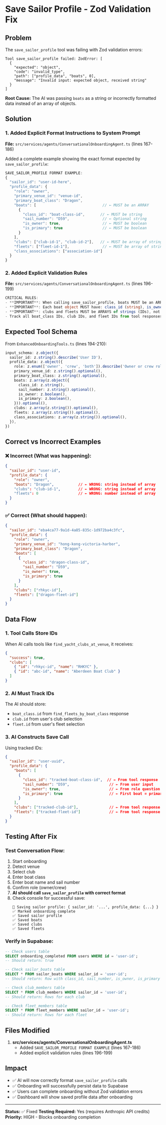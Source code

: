 # Save Sailor Profile - Zod Validation Fix

## Problem

The `save_sailor_profile` tool was failing with Zod validation errors:

```
Tool save_sailor_profile failed: ZodError: [
  {
    "expected": "object",
    "code": "invalid_type",
    "path": ["profile_data", "boats", 0],
    "message": "Invalid input: expected object, received string"
  }
]
```

**Root Cause:** The AI was passing `boats` as a string or incorrectly formatted data instead of an array of objects.

## Solution

### 1. Added Explicit Format Instructions to System Prompt

**File:** `src/services/agents/ConversationalOnboardingAgent.ts` (lines 167-186)

Added a complete example showing the exact format expected by `save_sailor_profile`:

```typescript
SAVE_SAILOR_PROFILE FORMAT EXAMPLE:
{
  "sailor_id": "user-id-here",
  "profile_data": {
    "role": "owner",
    "primary_venue_id": "venue-id",
    "primary_boat_class": "Dragon",
    "boats": [                              // ← MUST be an ARRAY
      {
        "class_id": "boat-class-id",       // ← MUST be string
        "sail_number": "D59",               // ← Optional string
        "is_owner": true,                   // ← MUST be boolean
        "is_primary": true                  // ← MUST be boolean
      }
    ],
    "clubs": ["club-id-1", "club-id-2"],   // ← MUST be array of strings
    "fleets": ["fleet-id-1"],               // ← MUST be array of strings
    "class_associations": ["association-id"]
  }
}
```

### 2. Added Explicit Validation Rules

**File:** `src/services/agents/ConversationalOnboardingAgent.ts` (lines 196-199)

```typescript
CRITICAL RULES:
- **IMPORTANT**: When calling save_sailor_profile, boats MUST be an ARRAY of OBJECTS, not a string or single object
- **IMPORTANT**: Each boat object MUST have: class_id (string), is_owner (boolean), is_primary (boolean), sail_number (optional string)
- **IMPORTANT**: clubs and fleets MUST be ARRAYS of strings (IDs), not single strings
- Track all boat_class IDs, club IDs, and fleet IDs from tool responses to use in save_sailor_profile
```

## Expected Tool Schema

From `EnhancedOnboardingTools.ts` (lines 194-210):

```typescript
input_schema: z.object({
  sailor_id: z.string().describe('User ID'),
  profile_data: z.object({
    role: z.enum(['owner', 'crew', 'both']).describe('Owner or crew role'),
    primary_venue_id: z.string().optional(),
    primary_boat_class: z.string().optional(),
    boats: z.array(z.object({
      class_id: z.string(),
      sail_number: z.string().optional(),
      is_owner: z.boolean(),
      is_primary: z.boolean(),
    })).optional(),
    clubs: z.array(z.string()).optional(),
    fleets: z.array(z.string()).optional(),
    class_associations: z.array(z.string()).optional(),
  }),
})
```

## Correct vs Incorrect Examples

### ❌ Incorrect (What was happening):
```json
{
  "sailor_id": "user-id",
  "profile_data": {
    "role": "owner",
    "boats": "Dragon",           // ← WRONG: string instead of array
    "clubs": "club-id-1",        // ← WRONG: string instead of array
    "fleets": 0                  // ← WRONG: number instead of array
  }
}
```

### ✅ Correct (What should happen):
```json
{
  "sailor_id": "eba4ca77-9a1d-4a85-835c-1d972ba4c3fc",
  "profile_data": {
    "role": "owner",
    "primary_venue_id": "hong-kong-victoria-harbor",
    "primary_boat_class": "Dragon",
    "boats": [
      {
        "class_id": "dragon-class-id",
        "sail_number": "D59",
        "is_owner": true,
        "is_primary": true
      }
    ],
    "clubs": ["rhkyc-id"],
    "fleets": ["dragon-fleet-id"]
  }
}
```

## Data Flow

### 1. Tool Calls Store IDs

When AI calls tools like `find_yacht_clubs_at_venue`, it receives:
```json
{
  "success": true,
  "clubs": [
    { "id": "rhkyc-id", "name": "RHKYC" },
    { "id": "abc-id", "name": "Aberdeen Boat Club" }
  ]
}
```

### 2. AI Must Track IDs

The AI should store:
- `boat_class.id` from `find_fleets_by_boat_class` response
- `club.id` from user's club selection
- `fleet.id` from user's fleet selection

### 3. AI Constructs Save Call

Using tracked IDs:
```json
{
  "sailor_id": "user-uuid",
  "profile_data": {
    "boats": [
      {
        "class_id": "tracked-boat-class-id",  // ← From tool response
        "sail_number": "D59",                  // ← From user input
        "is_owner": true,                      // ← From role question
        "is_primary": true                     // ← First boat = primary
      }
    ],
    "clubs": ["tracked-club-id"],              // ← From tool response
    "fleets": ["tracked-fleet-id"]             // ← From tool response
  }
}
```

## Testing After Fix

### Test Conversation Flow:
1. Start onboarding
2. Detect venue
3. Select club
4. Enter boat class
5. Enter boat name and sail number
6. Confirm role (owner/crew)
7. **AI should call `save_sailor_profile` with correct format**
8. Check console for successful save:
   ```
   💾 Saving sailor profile: { sailor_id: '...', profile_data: {...} }
   ✅ Marked onboarding complete
   ✅ Saved sailor profile
   ✅ Saved boats
   ✅ Saved clubs
   ✅ Saved fleets
   ```

### Verify in Supabase:

```sql
-- Check users table
SELECT onboarding_completed FROM users WHERE id = 'user-id';
-- Should return: true

-- Check sailor_boats table
SELECT * FROM sailor_boats WHERE sailor_id = 'user-id';
-- Should return: Row with class_id, sail_number, is_owner, is_primary

-- Check club_members table
SELECT * FROM club_members WHERE sailor_id = 'user-id';
-- Should return: Rows for each club

-- Check fleet_members table
SELECT * FROM fleet_members WHERE sailor_id = 'user-id';
-- Should return: Rows for each fleet
```

## Files Modified

1. **src/services/agents/ConversationalOnboardingAgent.ts**
   - Added `SAVE_SAILOR_PROFILE FORMAT EXAMPLE` (lines 167-186)
   - Added explicit validation rules (lines 196-199)

## Impact

- ✅ AI will now correctly format `save_sailor_profile` calls
- ✅ Onboarding will successfully persist data to Supabase
- ✅ Users can complete onboarding without Zod validation errors
- ✅ Dashboard will show saved profile data after onboarding

---

**Status:** ✅ Fixed
**Testing Required:** Yes (requires Anthropic API credits)
**Priority:** HIGH - Blocks onboarding completion
